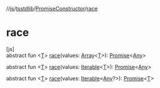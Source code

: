 //[js](../../../index.md)/[tsstdlib](../index.md)/[PromiseConstructor](index.md)/[race](race.md)

# race

[js]\
abstract fun &lt;[T](race.md)&gt; [race](race.md)(values: [Array](https://kotlinlang.org/api/latest/jvm/stdlib/kotlin/-array/index.html)&lt;[T](race.md)&gt;): [Promise](https://kotlinlang.org/api/latest/jvm/stdlib/kotlin.js/-promise/index.html)&lt;[Any](https://kotlinlang.org/api/latest/jvm/stdlib/kotlin/-any/index.html)&gt;

abstract fun &lt;[T](race.md)&gt; [race](race.md)(values: [Iterable](../-iterable/index.md)&lt;[T](race.md)&gt;): [Promise](https://kotlinlang.org/api/latest/jvm/stdlib/kotlin.js/-promise/index.html)&lt;[Any](https://kotlinlang.org/api/latest/jvm/stdlib/kotlin/-any/index.html)&gt;

abstract fun &lt;[T](race.md)&gt; [race](race.md)(values: [Iterable](../-iterable/index.md)&lt;[Any](https://kotlinlang.org/api/latest/jvm/stdlib/kotlin/-any/index.html)?&gt;): [Promise](https://kotlinlang.org/api/latest/jvm/stdlib/kotlin.js/-promise/index.html)&lt;[T](race.md)&gt;
